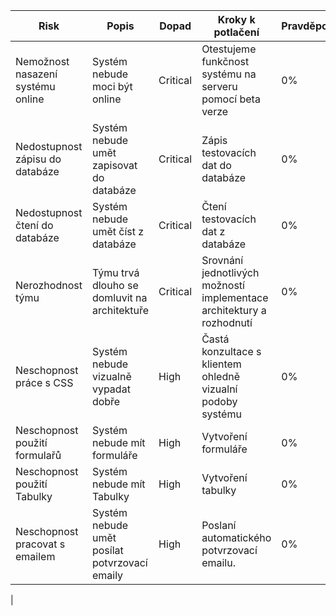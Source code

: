 |Risk	|Popis|	Dopad	|Kroky k potlačení|	Pravděpodobnost|
|---|---|---|---|---|
Nemožnost nasazení systému online|	Systém nebude moci být online|	Critical|Otestujeme funkčnost systému na serveru pomocí beta verze|	0%|
Nedostupnost zápisu do databáze|	Systém nebude umět zapisovat do databáze	|Critical|	Zápis testovacích dat do  databáze	|0%
Nedostupnost čtení do databáze	|Systém nebude umět číst z databáze|	Critical	|Čtení  testovacích dat z databáze	|0%	
Nerozhodnost týmu |Týmu trvá dlouho se domluvit na architektuře |	Critical	|Srovnání jednotlivých možností implementace architektury a rozhodnutí	|0%	
Neschopnost práce s CSS	|Systém nebude vizualně vypadat dobře|	High	|Častá konzultace s klientem ohledně vizualní podoby systému	|0%
Neschopnost použití formulařů|	Systém nebude mít formuláře|	High|	Vytvoření formuláře	|0%
Neschopnost použití Tabulky|	Systém nebude mít Tabulky|	High|	Vytvoření tabulky	|0%
Neschopnost pracovat s emailem |	Systém nebude umět posílat potvrzovací emaily	|High	|Poslaní automatického potvrzovací emailu. 	|0%
				
|
